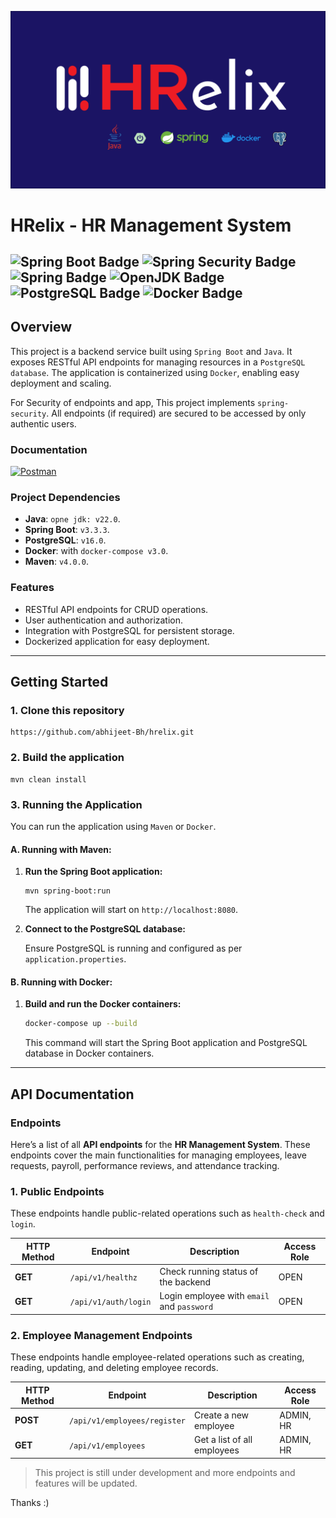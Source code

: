 ![Banner](docs/assets/HRelix-banner.png)
# HRelix - HR Management System

![Spring Boot Badge](https://img.shields.io/badge/Spring%20Boot-6DB33F?logo=springboot&logoColor=fff&style=flat-square)
![Spring Security Badge](https://img.shields.io/badge/Spring%20Security-6DB33F?logo=springsecurity&logoColor=fff&style=flat-square)
![Spring Badge](https://img.shields.io/badge/Spring-6DB33F?logo=spring&logoColor=fff&style=flat-square)
![OpenJDK Badge](https://img.shields.io/badge/OpenJDK-000?logo=openjdk&logoColor=fff&style=flat-square)
![PostgreSQL Badge](https://img.shields.io/badge/PostgreSQL-4169E1?logo=postgresql&logoColor=fff&style=flat-square)
![Docker Badge](https://img.shields.io/badge/Docker-2496ED?logo=docker&logoColor=fff&style=flat-square)
---

## Overview

This project is a backend service built using `Spring Boot` and `Java`. It exposes RESTful API endpoints for managing
resources in a `PostgreSQL database`. The application is containerized using `Docker`, enabling easy deployment and
scaling.

For Security of endpoints and app, This project implements `spring-security`. All endpoints (if required) are secured to
be accessed by only authentic users.

### Documentation
[![Postman](https://img.shields.io/badge/Postman-FF6C37?style=for-the-badge&logo=postman&logoColor=white)](https://documenter.getpostman.com/view/38347451/2sAXqy4fXM)


### Project Dependencies

- **Java**: `opne jdk: v22.0`.
- **Spring Boot**: `v3.3.3`.
- **PostgreSQL**: `v16.0`.
- **Docker**: with `docker-compose v3.0`.
- **Maven**: `v4.0.0`.

### Features

- RESTful API endpoints for CRUD operations.
- User authentication and authorization.
- Integration with PostgreSQL for persistent storage.
- Dockerized application for easy deployment.

---
## Getting Started

### 1. Clone this repository
```shell
https://github.com/abhijeet-Bh/hrelix.git
```
### 2. Build the application

   ```shell
   mvn clean install
   ```

### 3. Running the Application

You can run the application using `Maven` or `Docker`.

#### A. Running with Maven:

1. **Run the Spring Boot application:**

   ```shell
   mvn spring-boot:run
   ```

   The application will start on `http://localhost:8080`.

2. **Connect to the PostgreSQL database:**

   Ensure PostgreSQL is running and configured as per `application.properties`.

#### B. Running with Docker:

1. **Build and run the Docker containers:**

   ```bash
   docker-compose up --build
   ```

   This command will start the Spring Boot application and PostgreSQL database in Docker containers.

---
## API Documentation

### Endpoints
Here’s a list of all **API endpoints** for the **HR Management System**. These endpoints cover the main functionalities for managing employees, leave requests, payroll, performance reviews, and attendance tracking.

### **1. Public Endpoints**

These endpoints handle public-related operations such as `health-check` and `login`.

| HTTP Method | Endpoint             | Description                                | Access Role |
|-------------|----------------------|--------------------------------------------|-------------|
| **GET**     | `/api/v1/healthz`    | Check running status of the backend        | OPEN        |
| **GET**     | `/api/v1/auth/login` | Login employee with `email` and `password` | OPEN        |


### **2. Employee Management Endpoints**

These endpoints handle employee-related operations such as creating, reading, updating, and deleting employee records.

| HTTP Method | Endpoint                     | Description                                  | Access Role                |
|-------------|------------------------------|----------------------------------------------|----------------------------|
| **POST**    | `/api/v1/employees/register` | Create a new employee                        | ADMIN, HR                  |
| **GET**     | `/api/v1/employees`          | Get a list of all employees                  | ADMIN, HR                  |

> This project is still under development and more endpoints and features will be updated.

Thanks :)